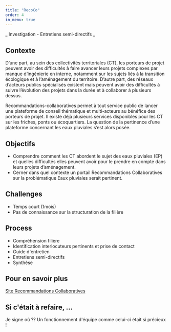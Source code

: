 ```yaml
---
title: "RecoCo"
order: 4
in_menu: true
---
```

_ Investigation - Entretiens semi-directifs _

## Contexte

D’une part, au sein des collectivités territoriales (CT), les porteurs de projet peuvent avoir des difficultés à faire avancer leurs projets complexes par manque d’ingénierie en interne, notamment sur les sujets liés à la transition écologique et à l’aménagement du territoire. D’autre part, des réseaux d’acteurs publics spécialisés existent mais peuvent avoir des difficultés à suivre l’évolution des projets dans la durée et à collaborer à plusieurs dessus.

Recommandations-collaboratives permet à tout service public de lancer une plateforme de conseil thématique et multi-acteurs au bénéfice des porteurs de projet. Il existe déjà plusieurs services disponibles pour les CT sur les friches, ponts ou écoquartiers. La question de la pertinence d’une plateforme concernant les eaux pluviales s’est alors posée.

## Objectifs
- Comprendre comment les CT abordent le sujet des eaux pluviales (EP) et quelles difficultés elles peuvent avoir pour le prendre en compte dans leurs projets d’aménagement.  
- Cerner dans quel contexte un portail Recommandations Collaboratives sur la problématique Eaux pluviales serait pertinent.  

## Challenges
- Temps court (1mois)
- Pas de connaissance sur la structuration de la filière

## Process
- Compréhension filière
- Identification interlocuteurs pertinents et prise de contact
- Guide d'entretien
- Entretiens semi-directifs
- Synthèse

## Pour en savoir plus
[Site Recommandations Collaboratives](https://recommandations-collaboratives.beta.gouv.fr/)

## Si c'était à refaire, ...
Je signe où ??
Un fonctionnement d'équipe comme celui-ci était si précieux ! 